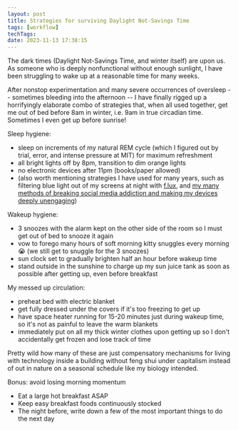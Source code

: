 ```yaml
---
layout: post
title: Strategies for surviving Daylight Not-Savings Time
tags: [workflow]
techTags: 
date: 2023-11-13 17:38:15
---
```


The dark times (Daylight Not-Savings Time, and winter itself) are upon us. 
As someone who is deeply nonfunctional without enough sunlight, I have been 
struggling to wake up at a reasonable time for many weeks.

After nonstop experimentation and many severe occurrences of oversleep -- 
sometimes bleeding into the afternoon -- I have finally rigged up a 
horrifyingly elaborate combo of strategies that, when all used together, get 
me out of bed before 8am in winter, i.e. 9am in true circadian time. Sometimes I even get up before sunrise!

Sleep hygiene:
- sleep on increments of my natural REM cycle (which I figured out by trial, error, and intense pressure at MIT) for maximum refreshment
- all bright lights off by 8pm, transition to dim orange lights
- no electronic devices after 11pm (books/paper allowed)
- (also worth mentioning strategies I have used for many years, such as filtering blue light out of my screens at night with [f.lux](https://justgetflux.com/), and [my many methods of breaking social media addiction and making my devices deeply unengaging](https://rhetoricize.medium.com/find-time-for-yourself-and-people-you-love-by-making-your-devices-deeply-unengaging-4c2ae4b9a21c))

Wakeup hygiene:
- 3 snoozes with the alarm kept on the other side of the room so I must get out of bed to snooze it again
- vow to forego many hours of soft morning kitty snuggles every morning 😭 (we still get to snuggle for the 3 snoozes)
- sun clock set to gradually brighten half an hour before wakeup time
- stand outside in the sunshine to charge up my sun juice tank as soon as possible after getting up, even before breakfast

My messed up circulation:
- preheat bed with electric blanket
- get fully dressed under the covers if it's too freezing to get up
- have space heater running for 15-20 minutes just during wakeup time, so it's not as painful to leave the warm blankets
- immediately put on all my thick winter clothes upon getting up so I don't accidentally get frozen and lose track of time

Pretty wild how many of these are just compensatory mechanisms for living with technology inside a building without feng shui under capitalism instead of out in nature on a seasonal schedule like my biology intended.

Bonus: avoid losing morning momentum
- Eat a large hot breakfast ASAP
- Keep easy breakfast foods continuously stocked
- The night before, write down a few of the most important things to do the next day
